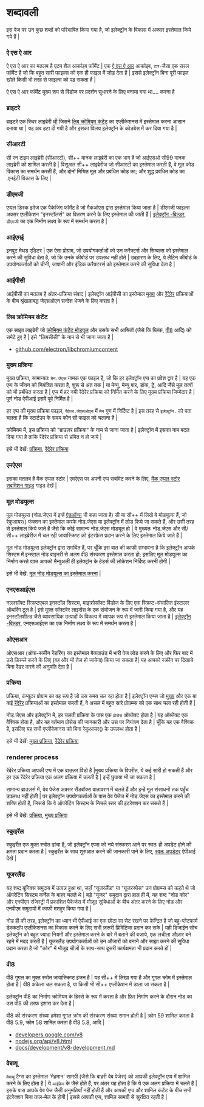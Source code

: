 # शब्दावली

इस पेज पर उन कुछ शब्दों को परिभाषित किया गया है, जो इलेक्ट्रॉन के विकास में अक्सर इस्तेमाल किये गये हैं |

### ऐ एस ऐ आर

ऐ एस ऐ आर का मतलब है एटम शैल आर्काइव फॉर्मेट | एक [ऐ एस ऐ आर](https://github.com/electron/asar) आर्काइव, `टार`-जैसा एक सरल फॉर्मेट है जो कि बहुत सारी फाइल्स को एक ही फाइल में जोड़ देता है | इससे इलेक्ट्रॉन बिना पूरी फाइल खोले किसी भी तरह से फाइल्स को पढ़ सकता है |

ऐ एस ऐ आर फॉर्मेट मुख्य रूप से विंडोज पर प्रदर्शन सुधारने के लिए बनाया गया था.... करना है

### ब्राइटरे

ब्राइटरे एक स्थिर लाइब्रेरी [थी](https://github.com/electron-archive/brightray) जिसने [लिब क्रोमियम कंटेंट](#libchromiumcontent) का एप्लीकेशनस में इस्तेमाल करना आसान बनाया था | यह अब हटा दी गयी है और इसका विलय इलेक्ट्रॉन के कोडबेस में कर दिया गया है |

### सीआरटी

सी रन टाइम लाइब्रेरी (सीआरटी), सी++ मानक लाइब्रेरी का एक भाग है जो आईएसओ सी99 मानक लाइब्रेरी को शामिल करती है | विसुअल सी++ लाइब्रेरीज जो सीआरटी का इस्तेमाल करती हैं, वे मूल कोड विकास का समर्थन करती हैं, और दोनों मिश्रित मूल और प्रबंधित कोड का; और शुद्ध प्रबंधित कोड का .एनईटी विकास के लिए |

### डीएमजी

एप्पल डिस्क इमेज एक पैकेजिंग फॉर्मेट है जो मैकओएस द्वारा इस्तेमाल किया जाता है | डीएमजी फाइल्स अक्सर एप्लीकेशन "इनस्टॉलर्स" का वितरण करने के लिए इस्तेमाल की जाती हैं | [इलेक्ट्रॉन -बिल्डर](https://github.com/electron-userland/electron-builder), `डीएमजी` का एक निर्माण लक्ष्य के रूप में समर्थन करता है |

### आईएमई

इनपुट मेथड एडिटर | एक ऐसा प्रोग्राम, जो उपयोगकर्ताओं को उन करैक्टर्स और सिम्बल्स को इस्तेमाल करने की सुविधा देता है, जो कि उनके कीबोर्ड पर उपलब्ध नहीं होते | उदहारण के लिए, ये लैटिन कीबोर्ड के उपयोगकर्ताओं को चीनी, जापानी और इंडिक करैक्टरर्स को इस्तेमाल करने की सुविधा देता है |

### आईपीसी

आईपीसी का मतलब है अंतर-प्रक्रिया संवाद | इलेक्ट्रॉन आईपीसी का इस्तेमाल [मुख्य](#main-process) और [रेंदेरेर](#renderer-process) प्रक्रियाओं के बीच श्रृंखलाबद्ध जेएसओएन सन्देश भेजने के लिए करता है |

### लिब क्रोमियम कंटेंट

एक साझा लाइब्रेरी जो [क्रोमियम कंटेंट मोड्यूल](https://www.chromium.org/developers/content-module) और उसके सभी आश्रितों (जैसे कि ब्लिंक, [वी8](#v8) आदि) को समेटे हुए है | इसे "लिबसीसी" के नाम से भी जाना जाता है |

- [github.com/electron/libchromiumcontent](https://github.com/electron/libchromiumcontent)

### मुख्य प्रक्रिया

मुख्य प्रक्रिया, सामान्यतः `मेन.जेएस` नामक एक फाइल है, जो कि हर इलेक्ट्रॉन एप्प का प्रवेश द्वार है | यह एक एप्प के जीवन को नियंत्रित करता है, शुरू से अंत तक | या मेन्यु, मेन्यु बार, डॉक, ट्रे, आदि जैसे मूल तत्वों को भी प्रबंधित करता है | एप्प में हर नयी रेंदेरेर प्रक्रिया को निर्मित करने के लिए मुख्य प्रक्रिया जिम्मेदार है | पूर्ण नोड ऐपीआई इसमें पूर्व निर्मित है |

हर एप्प की मुख्य प्रक्रिया फाइल, `पैकेज.जेएसओएन` में `मेन` गुण में निर्दिष्ट है | इस तरह से `इलेक्ट्रॉन.` को पता चलता है कि स्टार्टउप के समय कौन सी फाइल को चलाना है |

क्रोमियम में, इस प्रक्रिया को "ब्राउज़र प्रक्रिया" के नाम से जाना जाता है | इलेक्ट्रॉन में इसका नाम बदल दिया गया है ताकि रेंदेरेर प्रक्रिया से भ्रमित न हो जाये |

इसे भी देखें: [प्रक्रिया](#process), [रेंदेरेर प्रक्रिया](#renderer-process)

### एमऐएस

इसका मतलब है मैक एप्पल स्टोर | एमऐएस पर अपनी एप्प सबमिट करने के लिए, [मैक एप्पल स्टोर सबमिशन गाइड](tutorial/mac-app-store-submission-guide.md) गाइड देखें |

### मूल मोडयुल्स

मूल मोडयुल्स (नोड.जेएस में इन्हें [ऐडओंन्स](https://nodejs.org/api/addons.html) भी कहा जाता है) सी या सी++ में लिखे वे मोडयुल्स हैं, जो रेकुआयर() फंक्शन का इस्तेमाल करके नोड.जेएस या इलेक्ट्रॉन में लोड किये जा सकते हैं, और उसी तरह से इस्तेमाल किये जाते हैं जैसे कि कोई सामान्य नोड.जेएस मोड्यूल हो | वे मुख्यतः नोड.जेएस और सी/सी++ लाइब्रेरीज में चल रही जावास्क्रिप्ट को इंटरफ़ेस प्रदान करने के लिए इस्तेमाल किये जाते हैं |

मूल नोड मोडयुल्स इलेक्ट्रॉन द्वारा समर्थित हैं, पर चूँकि इस बात की काफी सम्भावना है कि इलेक्ट्रॉन आपके सिस्टम में इन्स्टाल नोड बाइनरी से अलग वी8 संस्करण इस्तेमाल करता हो; इसलिए मूल मोडयुल्स का निर्माण करते वक़्त आपको मैन्युअली ही इलेक्ट्रॉन के हेडर्स की लोकेशन निर्दिष्ट करनी होगी |

इसे भी देखें: [मूल नोड मोडयुल्स का इस्तेमाल करना](tutorial/using-native-node-modules.md) |

### एनएसआईएस

नल्लसॉफ्ट स्क्रिप्टएबल इनस्टॉल सिस्टम, माइक्रोसॉफ्ट विंडोज के लिए एक स्क्रिप्ट-संचालित इंस्टालर ऑथरिंग टूल है | इसे मुफ़्त सॉफ्टवेर लाइसेंस के एक संयोजन के रूप में जारी किया गया है, और यह इनस्टॉलशील्ड जैसे व्यावसायिक उत्पादों के विकल्प में व्यापक रूप से इस्तेमाल किया जाता है | [इलेक्ट्रॉन -बिल्डर](https://github.com/electron-userland/electron-builder), एनएसआईएस का एक निर्माण लक्ष्य के रूप में समर्थन करता है |

### ओएसआर

ओएसआर (ऑफ-स्क्रीन रेंडरिंग) का इस्तेमाल बैकग्राउंड में भारी पेज लोड करने के लिए और फिर बाद में उसे डिस्प्ले करने के लिए (वह और भी तेज़ हो जायेगा) किया जा सकता है| यह आपको स्क्रीन पर दिखाये बिना रेंडर करने की अनुमति देता है |

### प्रक्रिया

प्रक्रिया, कंप्यूटर प्रोग्राम का वह रूप है जो उस समय चल रहा होता है | इलेक्ट्रॉन एप्प्स जो [मुख्य](#main-process) और एक या कई [रेंदेरेर](#renderer-process) प्रक्रियाओं का इस्तेमाल करती हैं, वे असल में बहुत सारे प्रोग्रम्म्स को एक साथ चला रही होती हैं |

नोड.जेएस और इलेक्ट्रॉन में, हर चलती प्रक्रिया के पास एक `प्रोसेस` ऑब्जेक्ट होता है | यह ऑब्जेक्ट एक वैश्विक होता है, और यह वर्तमान प्रोसेस की जानकारी और उस पर नियंत्रण देता है | चूँकि यह एक वैश्विक है, इसलिए यह सभी एप्लीकेशनस को बिना रेकुआयर() के उपलब्ध होता है |

इसे भी देखें: [मुख्य प्रक्रिया](#main-process), [रेंदेरेर प्रक्रिया](#renderer-process)

### renderer process

रेंदेरेर प्रक्रिया आपकी एप्प में एक ब्राउज़र विंडो है |मुख्य प्रक्रिया के विपरीत, ये कई सारी हो सकती हैं और हर एक रेंदेरेर प्रक्रिया एक अलग प्रक्रिया में चलती है | इन्हें छुपाया भी जा सकता है |

सामान्य ब्राउज़र्स में, वेब पेजेस अक्सर सैंडबॉक्स वातावरण में चलते हैं और इन्हें मूल संसाधनों तक पहुँच उपलब्ध नहीं होती | पर इलेक्ट्रॉन उपयोगकर्ताओं के पास वेब पेजेज में नोड.जेएस का इस्तेमाल करने की शक्ति होती है, जिससे कि वे ऑपरेटिंग सिस्टम के निचले स्तर की इंटरेक्शन कर सकते हैं |

इसे भी देखें: [प्रक्रिया](#process), [मुख्य प्रक्रिया](#main-process)

### स्कुइर्रेल

स्कुइर्रेल एक मुक्त स्त्रोत ढांचा है, जो इलेक्ट्रॉन एप्प्स को नये संस्करण आने पर स्वतः ही अपडेट होने की क्षमता प्रदान करता है | स्कुइर्रेल के साथ शुरुआत करने की जानकारी पाने के लिए, [स्वतः अपडेटर](api/auto-updater.md) ऐपीआई देखें |

### यूजरलैंड

यह शब्द यूनिक्स समुदाय में उत्पन्न हुआ था, जहाँ "यूजरलैंड" या "यूजरस्पेस" उन प्रोग्रम्म्स को कहते थे जो ऑपरेटिंग सिस्टम कर्नेल के बाहर चलते थे | बड़े "यूजर" समुदाय द्वारा हाल ही में, यह शब्द "नोड कोर" और एनपीएम रजिस्ट्री में प्रकाशित पैकेजेस में मौज़ूद सुविधाओं के बीच अंतर करने के लिए नोड और एनपीएम समुदायों में काफी मशहूर किया गया है |

नोड ही की तरह, इलेक्ट्रॉन का ध्यान भी ऐपीआई का एक छोटा सा सेट रखने पर केन्द्रित है जो बहु-प्लेटफार्म डेस्कटॉप एप्लीकेशनस का विकास करने के लिए सभी ज़रूरी प्रिमिटिव्स प्रदान कर सके | यही डिजाईन सोच इलेक्ट्रॉन को बहुत ज्यादा नियमों और इस्तेमाल करने के बारे में बताने की बजाये, एक लचीला औज़ार बने रहने में मदद करती है | यूजरलैंड उपयोगकर्ताओं को उन औजारों को बनाने और साझा करने की सुविधा प्रदान करता है जो "कोर" में मौज़ूद चीज़ों के साथ-साथ दूसरी कार्यक्षमता भी प्रदान करते हों |

### वी8

वी8 गूगल का मुक्त स्त्रोत जावास्क्रिप्ट इंजन है | यह सी++ में लिखा गया है और गूगल क्रोम में इस्तेमाल होता है | वी8 अकेला चल सकता है, या किसी भी सी++ एप्लीकेशन में डाला जा सकता है |

इलेक्ट्रॉन वी8 का निर्माण क्रोमियम के हिस्से के रूप में करता है और फ़िर निर्माण करने के दौरान नोड का उस वी8 की तरफ इशारा कर देता है |

वी8 की संस्करण संख्या हमेशा गूगल क्रोम की संस्करण संख्या समान होती है | क्रोम 59 शामिल करता है वी8 5.9, क्रोम 58 शामिल करता है वी8 5.8, आदि |

- [developers.google.com/v8](https://developers.google.com/v8)
- [nodejs.org/api/v8.html](https://nodejs.org/api/v8.html)
- [docs/development/v8-development.md](development/v8-development.md)

### वेबव्यू

`वेबव्यू` टैग्स का इस्तेमाल 'मेहमान' सामग्री (जैसे कि बाहरी वेब पेजेस) को आपकी इलेक्ट्रॉन एप्प में शामिल करने के लिए होता है | ये `आईफ्रेम` के जैसे होते हैं, पर अंतर यह होता है कि ये एक अलग प्रक्रिया में चलते हैं | इसके पास आपके वेब पेज जैसी अनुमतियाँ नहीं होती हैं और आपकी एप्प और शामिल कंटेंट के बीच सभी इंटरेक्शन बिना ताल-मेल के होगी | इससे आपकी एप्प, शामिल सामग्री से सुरक्षित रहती है |